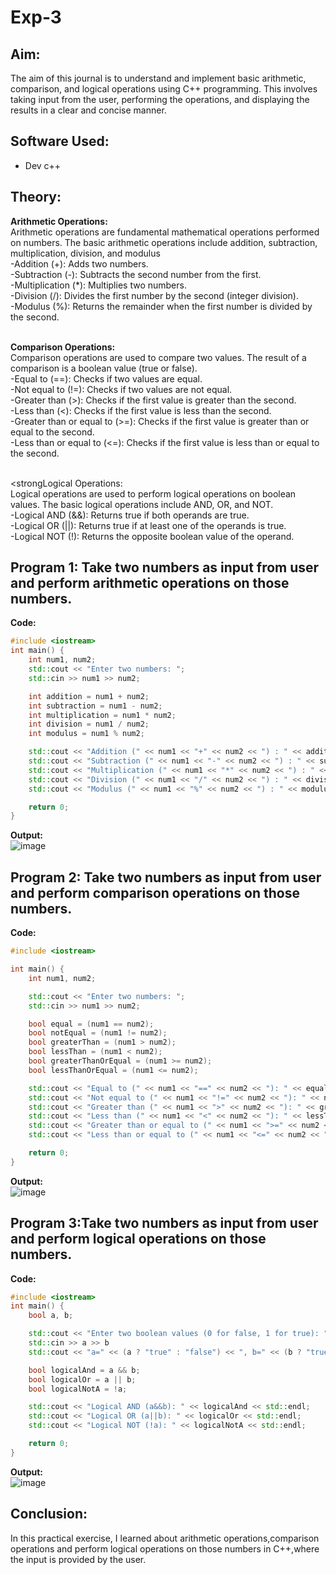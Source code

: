 # Exp-3
## Aim:
The aim of this journal is to understand and implement basic arithmetic, comparison, and logical operations using C++ programming. This involves taking input from the user, performing the operations, and displaying the results in a clear and concise manner.

## Software Used:
- Dev c++

## Theory:
<strong>Arithmetic Operations:</strong>
<br>Arithmetic operations are fundamental mathematical operations performed on numbers. The basic arithmetic operations include addition, subtraction, multiplication, division, and modulus
<br>  -Addition (+): Adds two numbers.
<br>  -Subtraction (-): Subtracts the second number from the first.
<br>  -Multiplication (*): Multiplies two numbers.
<br>  -Division (/): Divides the first number by the second (integer division).
<br>  -Modulus (%): Returns the remainder when the first number is divided by the second.

<br><strong>Comparison Operations:</strong>
<br>Comparison operations are used to compare two values. The result of a comparison is a boolean value (true or false).
<br>  -Equal to (==): Checks if two values are equal.
<br>  -Not equal to (!=): Checks if two values are not equal.
<br>  -Greater than (>): Checks if the first value is greater than the second.
<br>  -Less than (<): Checks if the first value is less than the second.
<br>  -Greater than or equal to (>=): Checks if the first value is greater than or equal to the second.
<br>  -Less than or equal to (<=): Checks if the first value is less than or equal to the second.

<br><strongLogical Operations:</strong>
<br>Logical operations are used to perform logical operations on boolean values. The basic logical operations include AND, OR, and NOT.
<br>  -Logical AND (&&): Returns true if both operands are true.
<br>  -Logical OR (||): Returns true if at least one of the operands is true.
<br>  -Logical NOT (!): Returns the opposite boolean value of the operand.

## Program 1: Take two numbers as input from user and perform arithmetic operations on those numbers.

<strong> Code: </strong>
<br>
```cpp
#include <iostream>
int main() {
    int num1, num2;
    std::cout << "Enter two numbers: ";
    std::cin >> num1 >> num2;

    int addition = num1 + num2;
    int subtraction = num1 - num2;
    int multiplication = num1 * num2;
    int division = num1 / num2;
    int modulus = num1 % num2;

    std::cout << "Addition (" << num1 << "+" << num2 << ") : " << addition << std::endl;
    std::cout << "Subtraction (" << num1 << "-" << num2 << ") : " << subtraction << std::endl;
    std::cout << "Multiplication (" << num1 << "*" << num2 << ") : " << multiplication << std::endl;
    std::cout << "Division (" << num1 << "/" << num2 << ") : " << division << std::endl;
    std::cout << "Modulus (" << num1 << "%" << num2 << ") : " << modulus << std::endl;

    return 0;
}
```

<strong> Output: </strong>
<br>
![image](https://github.com/user-attachments/assets/b2fe86a9-0318-4aa3-8e9d-3d56adce9f9e)


## Program 2: Take two numbers as input from user and perform comparison operations on those numbers.

<strong> Code: </strong>
<br>
```cpp
#include <iostream>

int main() {
    int num1, num2;

    std::cout << "Enter two numbers: ";
    std::cin >> num1 >> num2;

    bool equal = (num1 == num2);
    bool notEqual = (num1 != num2);
    bool greaterThan = (num1 > num2);
    bool lessThan = (num1 < num2);
    bool greaterThanOrEqual = (num1 >= num2);
    bool lessThanOrEqual = (num1 <= num2);

    std::cout << "Equal to (" << num1 << "==" << num2 << "): " << equal << std::endl;
    std::cout << "Not equal to (" << num1 << "!=" << num2 << "): " << notEqual << std::endl;
    std::cout << "Greater than (" << num1 << ">" << num2 << "): " << greaterThan << std::endl;
    std::cout << "Less than (" << num1 << "<" << num2 << "): " << lessThan << std::endl;
    std::cout << "Greater than or equal to (" << num1 << ">=" << num2 << "): " << greaterThanOrEqual << std::endl;
    std::cout << "Less than or equal to (" << num1 << "<=" << num2 << "): " << lessThanOrEqual << std::endl;

    return 0;
}
```

<strong> Output: </strong>
<br>
![image](https://github.com/user-attachments/assets/e263fc8b-d5f9-4220-9cec-aaca93d72439)


## Program 3:Take two numbers as input from user and perform logical operations on those numbers.

<strong> Code: </strong>
<br>
```cpp
#include <iostream>
int main() {
    bool a, b;

    std::cout << "Enter two boolean values (0 for false, 1 for true): ";
    std::cin >> a >> b
    std::cout << "a=" << (a ? "true" : "false") << ", b=" << (b ? "true" : "false") << std::endl;

    bool logicalAnd = a && b;
    bool logicalOr = a || b;
    bool logicalNotA = !a;

    std::cout << "Logical AND (a&&b): " << logicalAnd << std::endl;
    std::cout << "Logical OR (a||b): " << logicalOr << std::endl;
    std::cout << "Logical NOT (!a): " << logicalNotA << std::endl;

    return 0;
}
```

<strong> Output: </strong>
<br>
![image](https://github.com/user-attachments/assets/3eef7c22-d547-43ea-847b-6654bf921107)


## Conclusion:
In this practical exercise, I learned about arithmetic operations,comparison operations and perform logical operations on those numbers in C++,where the input is provided by the user.






